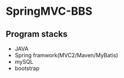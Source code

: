 # SpringMVC-BBS

## Program stacks
* JAVA
* Spring framwork(MVC2/Maven/MyBatis)
* mySQL
* bootstrap
